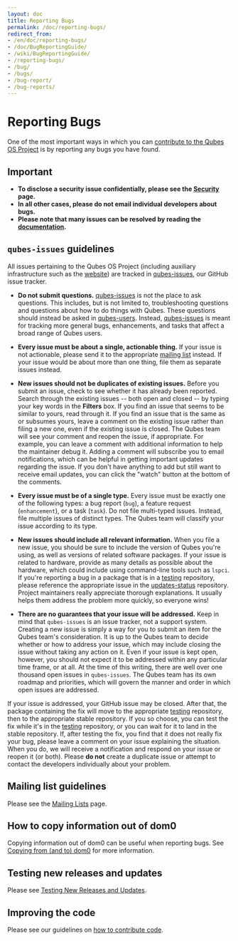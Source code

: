 ```yaml
---
layout: doc
title: Reporting Bugs
permalink: /doc/reporting-bugs/
redirect_from:
- /en/doc/reporting-bugs/
- /doc/BugReportingGuide/
- /wiki/BugReportingGuide/
- /reporting-bugs/
- /bug/
- /bugs/
- /bug-report/
- /bug-reports/
---
```


Reporting Bugs
==============

One of the most important ways in which you can [contribute to the Qubes OS Project] is by reporting any bugs you have found.


Important
---------

- **To disclose a security issue confidentially, please see the [Security] page.**
- **In all other cases, please do not email individual developers about bugs.**
- **Please note that many issues can be resolved by reading the [documentation].**


`qubes-issues` guidelines
-------------------------

All issues pertaining to the Qubes OS Project (including auxiliary infrastructure such as the [website]) are tracked in [qubes-issues], our GitHub issue tracker.

- **Do not submit questions.**
  [qubes-issues] is not the place to ask questions.
  This includes, but is not limited to, troubleshooting questions and questions about how to do things with Qubes.
  These questions should instead be asked in [qubes-users].
  Instead, [qubes-issues] is meant for tracking more general bugs, enhancements, and tasks that affect a broad range of Qubes users.

- **Every issue must be about a single, actionable thing.**
  If your issue is not actionable, please send it to the appropriate [mailing list][mailing list guidelines] instead.
  If your issue would be about more than one thing, file them as separate issues instead.

- **New issues should not be duplicates of existing issues.**
  Before you submit an issue, check to see whether it has already been reported.
  Search through the existing issues -- both open and closed -- by typing your key words in the **Filters** box.
  If you find an issue that seems to be similar to yours, read through it.
  If you find an issue that is the same as or subsumes yours, leave a comment on the existing issue rather than filing a new one, even if the existing issue is closed.
  The Qubes team will see your comment and reopen the issue, if appropriate.
  For example, you can leave a comment with additional information to help the maintainer debug it.
  Adding a comment will subscribe you to email notifications, which can be helpful in getting important updates regarding the issue.
  If you don't have anything to add but still want to receive email updates, you can click the "watch" button at the bottom of the comments.

- **Every issue must be of a single type.**
  Every issue must be exactly one of the following types: a bug report (`bug`), a feature request (`enhancement`), or a task (`task`).
  Do not file multi-typed issues.
  Instead, file multiple issues of distinct types.
  The Qubes team will classify your issue according to its type.

- **New issues should include all relevant information.**
  When you file a new issue, you should be sure to include the version of Qubes you're using, as well as versions of related software packages.
  If your issue is related to hardware, provide as many details as possible about the hardware, which could include using command-line tools such as `lspci`.
  If you're reporting a bug in a package that is in a [testing] repository, please reference the appropriate issue in the [updates-status] repository.
  Project maintainers really appreciate thorough explanations.
  It usually helps them address the problem more quickly, so everyone wins!

- **There are no guarantees that your issue will be addressed.**
  Keep in mind that `qubes-issues` is an issue tracker, not a support system.
  Creating a new issue is simply a way for you to submit an item for the Qubes team's consideration.
  It is up to the Qubes team to decide whether or how to address your issue, which may include closing the issue without taking any action on it.
  Even if your issue is kept open, however, you should not expect it to be addressed within any particular time frame, or at all.
  At the time of this writing, there are well over one thousand open issues in `qubes-issues`.
  The Qubes team has its own roadmap and priorities, which will govern the manner and order in which open issues are addressed.

If your issue is addressed, your GitHub issue may be closed.
After that, the package containing the fix will move to the appropriate [testing] repository, then to the appropriate stable repository.
If you so choose, you can test the fix while it's in the [testing] repository, or you can wait for it to land in the stable repository.
If, after testing the fix, you find that it does not really fix your bug, please leave a comment on your issue explaining the situation.
When you do, we will receive a notification and respond on your issue or reopen it (or both).
Please **do not** create a duplicate issue or attempt to contact the developers individually about your problem.


Mailing list guidelines
-----------------------

Please see the [Mailing Lists][support] page.


How to copy information out of dom0
-----------------------------------

Copying information out of dom0 can be useful when reporting bugs.
See [Copying from (and to) dom0] for more information.


Testing new releases and updates
--------------------------------

Please see [Testing New Releases and Updates][testing].


Improving the code
------------------

Please see our guidelines on [how to contribute code].


[contribute to the Qubes OS Project]: /doc/contributing/
[Security]: /security/
[documentation]: /doc/
[website]: /
[qubes-issues]: https://github.com/QubesOS/qubes-issues/issues
[mailing list guidelines]: #mailing-list-guidelines
[support]: /support/
[qubes-users]: /support/#qubes-users
[qubes-devel]: /support/#qubes-devel
[testing]: /doc/testing/
[updates-status]: https://github.com/QubesOS/updates-status/issues
[Copying from (and to) dom0]: /doc/copy-from-dom0/
[how to contribute code]: /doc/contributing/#contributing-code

